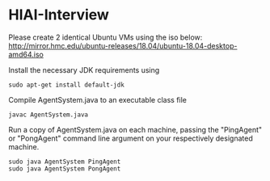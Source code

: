 # HIAI-Interview
Please create 2 identical Ubuntu VMs using the iso below:
http://mirror.hmc.edu/ubuntu-releases/18.04/ubuntu-18.04-desktop-amd64.iso

Install the necessary JDK requirements using 
```
sudo apt-get install default-jdk
```
Compile AgentSystem.java to an executable class file
```
javac AgentSystem.java
```
Run a copy of AgentSystem.java on each machine, passing the "PingAgent" or "PongAgent" command line argument on your respectively designated machine.
```
sudo java AgentSystem PingAgent
sudo java AgentSystem PongAgent
```
